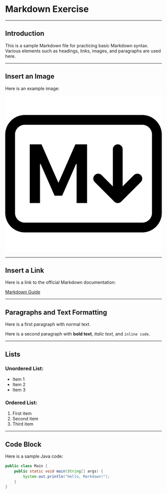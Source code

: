 # Markdown Exercise

---

## Introduction

This is a sample Markdown file for practicing basic Markdown syntax. Various elements such as headings, links, images, and paragraphs are used here.

---

## Insert an Image

Here is an example image:

![Markdown Image](resources/images/ex1_1.png)

---

## Insert a Link

Here is a link to the official Markdown documentation:

[Markdown Guide](https://www.markdownguide.org/)

---

## Paragraphs and Text Formatting

Here is a first paragraph with normal text.

Here is a second paragraph with **bold text**, _italic text_, and `inline code`.

---

## Lists

### Unordered List:

- Item 1
- Item 2
- Item 3

### Ordered List:

1. First item
2. Second item
3. Third item

---

## Code Block

Here is a sample Java code:

```java
public class Main {
    public static void main(String[] args) {
        System.out.println("Hello, Markdown!");
    }
}
```
